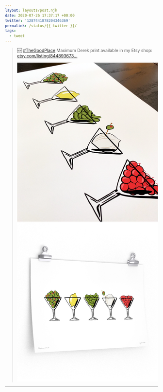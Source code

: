 ```yaml
---
layout: layouts/post.njk
date: 2020-07-26 17:37:17 +00:00
twitter: '1287441878204346369'
permalink: /status/{{ twitter }}/
tags: 
  - tweet
---
```


> 🆕 [#TheGoodPlace](https://twitter.com/hashtag/TheGoodPlace) Maximum Derek print available in my Etsy shop: [etsy.com/listing/844893673…](https://www.etsy.com/listing/844893673/maximum-derek-the-good-place-print)
> 
> ![Close up angle shot of a print featuring five martini glasses filled with olives, a lemon, gherkins, an onion, and cherries.](/img/1287441878204346369-Ed3pD99UYAExuPI.png)
> ![A mockup of the Derek martinis print.](/img/1287441878204346369-Ed3pFBsU0AE2vyN.png)

---
